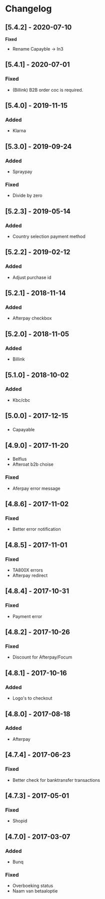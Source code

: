 # Changelog  

[5.4.2] - 2020-07-10
--------
**Fixed**  
- Rename Capayble -> In3  

## [5.4.1] - 2020-07-01
### Fixed  
- (Billink) B2B order coc is required.  

## [5.4.0] - 2019-11-15
### Added  
- Klarna  

## [5.3.0] - 2019-09-24
### Added  
- Spraypay  

### Fixed  
- Divide by zero  

## [5.2.3] - 2019-05-14
### Added  
- Country selection payment method  

## [5.2.2] - 2019-02-12
### Added  
- Adjust purchase id  

## [5.2.1] - 2018-11-14
### Added  
- Afterpay checkbox  

## [5.2.0] - 2018-11-05
### Added  
- Billink  

## [5.1.0] - 2018-10-02
### Added  
- Kbc/cbc  

## [5.0.0] - 2017-12-15
###   
- Capayable  

## [4.9.0] - 2017-11-20
###   
- Belfius  
- Afteroat b2b choise  

### Fixed  
- Aferpay error message  

## [4.8.6] - 2017-11-02
### Fixed  
- Better error notification  

## [4.8.5] - 2017-11-01
### Fixed  
- TA800X errors  
- Afterpay redirect  

## [4.8.4] - 2017-10-31
### Fixed  
- Payment error  

## [4.8.2] - 2017-10-26
### Fixed  
- Discount for Afterpay/Focum  

## [4.8.1] - 2017-10-16
### Added  
- Logo's to checkout  

## [4.8.0] - 2017-08-18
### Added  
- Afterpay  

## [4.7.4] - 2017-06-23
### Fixed  
- Better check for banktransfer transactions  

## [4.7.3] - 2017-05-01
### Fixed  
- Shopid  

## [4.7.0] - 2017-03-07
### Added  
- Bunq  

### Fixed  
- Overboeking status  
- Naam van betaaloptie  
